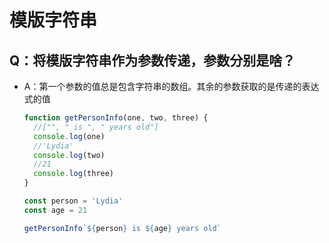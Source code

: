 # 模版字符串

## Q：将模版字符串作为参数传递，参数分别是啥？

* A：第一个参数的值总是包含字符串的数组。其余的参数获取的是传递的表达式的值

  `````javascript
  function getPersonInfo(one, two, three) {
    //["", " is ", " years old"]
  	console.log(one)
    //'Lydia'
  	console.log(two)
    //21
  	console.log(three)
  }
  
  const person = 'Lydia'
  const age = 21
  
  getPersonInfo`${person} is ${age} years old`
  `````

  